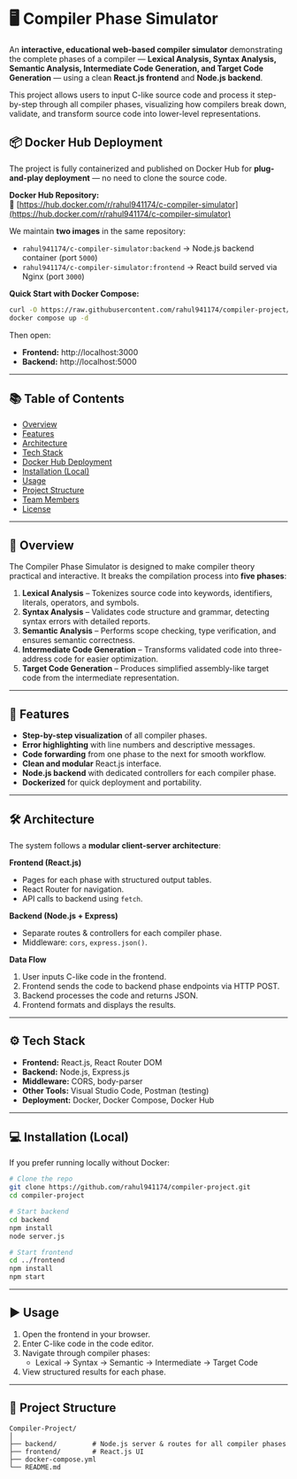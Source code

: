 # 🖥️ Compiler Phase Simulator

An **interactive, educational web-based compiler simulator** demonstrating the complete phases of a compiler — **Lexical Analysis, Syntax Analysis, Semantic Analysis, Intermediate Code Generation, and Target Code Generation** — using a clean **React.js frontend** and **Node.js backend**.  

This project allows users to input C-like source code and process it step-by-step through all compiler phases, visualizing how compilers break down, validate, and transform source code into lower-level representations.  



## 📦 Docker Hub Deployment
The project is fully containerized and published on Docker Hub for **plug-and-play deployment** — no need to clone the source code.

**Docker Hub Repository:**  
🔗 [https://hub.docker.com/r/rahul941174/c-compiler-simulator](https://hub.docker.com/r/rahul941174/c-compiler-simulator)

We maintain **two images** in the same repository:
- `rahul941174/c-compiler-simulator:backend` → Node.js backend container (port `5000`)  
- `rahul941174/c-compiler-simulator:frontend` → React build served via Nginx (port `3000`)  

**Quick Start with Docker Compose:**
```bash
curl -O https://raw.githubusercontent.com/rahul941174/compiler-project/main/docker-compose.yml
docker compose up -d
```
Then open:
- **Frontend:** http://localhost:3000  
- **Backend:** http://localhost:5000  

---

## 📚 Table of Contents
- [Overview](#overview)
- [Features](#features)
- [Architecture](#architecture)
- [Tech Stack](#tech-stack)
- [Docker Hub Deployment](#docker-hub-deployment)
- [Installation (Local)](#installation-local)
- [Usage](#usage)
- [Project Structure](#project-structure)
- [Team Members](#team-members)
- [License](#license)

---

## 📝 Overview
The Compiler Phase Simulator is designed to make compiler theory practical and interactive. It breaks the compilation process into **five phases**:

1. **Lexical Analysis** – Tokenizes source code into keywords, identifiers, literals, operators, and symbols.  
2. **Syntax Analysis** – Validates code structure and grammar, detecting syntax errors with detailed reports.  
3. **Semantic Analysis** – Performs scope checking, type verification, and ensures semantic correctness.  
4. **Intermediate Code Generation** – Transforms validated code into three-address code for easier optimization.  
5. **Target Code Generation** – Produces simplified assembly-like target code from the intermediate representation.

---

## 🚀 Features
- **Step-by-step visualization** of all compiler phases.
- **Error highlighting** with line numbers and descriptive messages.
- **Code forwarding** from one phase to the next for smooth workflow.
- **Clean and modular** React.js interface.
- **Node.js backend** with dedicated controllers for each compiler phase.
- **Dockerized** for quick deployment and portability.

---

## 🛠 Architecture
The system follows a **modular client-server architecture**:

**Frontend (React.js)**  
- Pages for each phase with structured output tables.  
- React Router for navigation.  
- API calls to backend using `fetch`.  

**Backend (Node.js + Express)**  
- Separate routes & controllers for each compiler phase.  
- Middleware: `cors`, `express.json()`.  

**Data Flow**  
1. User inputs C-like code in the frontend.  
2. Frontend sends the code to backend phase endpoints via HTTP POST.  
3. Backend processes the code and returns JSON.  
4. Frontend formats and displays the results.  

---

## ⚙️ Tech Stack
- **Frontend:** React.js, React Router DOM  
- **Backend:** Node.js, Express.js  
- **Middleware:** CORS, body-parser  
- **Other Tools:** Visual Studio Code, Postman (testing)  
- **Deployment:** Docker, Docker Compose, Docker Hub  

---

## 💻 Installation (Local)
If you prefer running locally without Docker:

```bash
# Clone the repo
git clone https://github.com/rahul941174/compiler-project.git
cd compiler-project

# Start backend
cd backend
npm install
node server.js

# Start frontend
cd ../frontend
npm install
npm start
```

---

## ▶ Usage
1. Open the frontend in your browser.  
2. Enter C-like code in the code editor.  
3. Navigate through compiler phases:
   - Lexical → Syntax → Semantic → Intermediate → Target Code  
4. View structured results for each phase.

---

## 📂 Project Structure
```
Compiler-Project/
│
├── backend/         # Node.js server & routes for all compiler phases
├── frontend/        # React.js UI
├── docker-compose.yml
└── README.md
```


